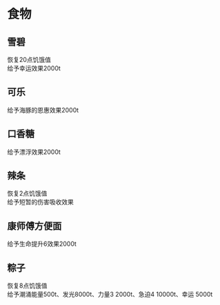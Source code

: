 # 食物

## 雪碧

恢复20点饥饿值  
给予幸运效果2000t

## 可乐

给予海豚的恩惠效果2000t

## 口香糖

给予漂浮效果2000t

## 辣条

恢复2点饥饿值  
给予短暂的伤害吸收效果

## 康师傅方便面

给予生命提升6效果2000t

## 粽子

恢复8点饥饿值  
给予潮涌能量500t、发光8000t、力量3 2000t、急迫4 10000t、幸运 5000t
